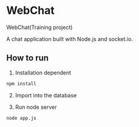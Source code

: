 # WebChat

WebChat(Training project)

A chat application built with Node.js and socket.io.
## How to run

1. Installation dependent

```sh
npm install
```
2. Import into the database

3. Run node server

```sh
node app.js
```
